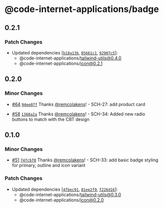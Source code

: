 # @code-internet-applications/badge

## 0.2.1

### Patch Changes

- Updated dependencies
  [[`b18a13b`](https://github.com/code-internet-applications/cbt-hydrogen/commit/b18a13bd0b95bdb9fb8bf492c0ff471a0a594408),
  [`85661c1`](https://github.com/code-internet-applications/cbt-hydrogen/commit/85661c187763889d037909a68fc718b3e7280c80),
  [`92907c5`](https://github.com/code-internet-applications/cbt-hydrogen/commit/92907c5c2d639caf3e987616207a12faeabb12c7)]:
  - @code-internet-applications/tailwind-utils@0.4.0
  - @code-internet-applications/icon@0.2.1

## 0.2.0

### Minor Changes

- [#64](https://github.com/code-internet-applications/cbt-hydrogen/pull/64)
  [`94ee07f`](https://github.com/code-internet-applications/cbt-hydrogen/commit/94ee07fa32933c3145d2876ba6141639565e75da)
  Thanks [@remcolakens](https://github.com/remcolakens)! - SCH-27: add product
  card

- [#58](https://github.com/code-internet-applications/cbt-hydrogen/pull/58)
  [`1368a2a`](https://github.com/code-internet-applications/cbt-hydrogen/commit/1368a2a1daf50c12e752b301a3453b253269f391)
  Thanks [@remcolakens](https://github.com/remcolakens)! - SCH-34: Added new
  radio buttons to match with the CBT design

## 0.1.0

### Minor Changes

- [#51](https://github.com/code-internet-applications/cbt-hydrogen/pull/51)
  [`74fcbf0`](https://github.com/code-internet-applications/cbt-hydrogen/commit/74fcbf0534171aac99555a9eac934e15f78d15e0)
  Thanks [@remcolakens](https://github.com/remcolakens)! - SCH-33: add basic
  badge styling for primary, outline and icon variant

### Patch Changes

- Updated dependencies
  [[`4fbec91`](https://github.com/code-internet-applications/cbt-hydrogen/commit/4fbec9159ed266724d0e01ab92da3b76218d381e),
  [`81ee2f9`](https://github.com/code-internet-applications/cbt-hydrogen/commit/81ee2f9e4e5caf8c78015b66b522fb686c14541e),
  [`f226d16`](https://github.com/code-internet-applications/cbt-hydrogen/commit/f226d1647339adaf7c7752f0eaf17f9f4e099624)]:
  - @code-internet-applications/tailwind-utils@0.3.0
  - @code-internet-applications/icon@0.2.0
